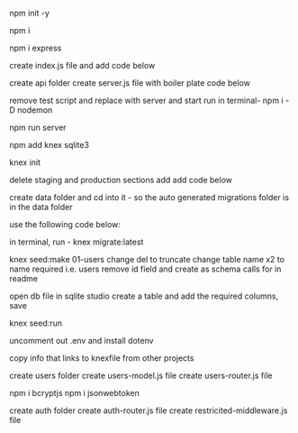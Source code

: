 <!-- To generate a package.json for me -->
npm init -y 

<!-- To add dependencies -->
npm i

<!-- To add express & node modules -->
npm i express

<!-- Index.js -->
create index.js file and add code below
<!-- const server = require('./api/server.js');

const port = process.env.PORT || 5000;
server.listen(port, () => console.log(`\n** Running on port ${port} **\n`)); -->

<!-- API & server.js -->
create api folder
create server.js file with boiler plate code below
<!-- const express = require('express');

const server = express();

server.use(express.json());

server.get('/', (req, res) => {
  res.send("It's alive!");
});

module.exports = server; -->

<!-- Package.json Scripts -->
remove test script and replace with server and start
    <!-- "server": "nodemon",
    "start": "node index.js" -->
run in terminal- npm i -D nodemon  

<!-- Run server -->
npm run server

<!-- Add knex and sqlite3 -->
npm add knex sqlite3

<!-- Create knexfile.js -->
knex init

<!-- knexfile cleanup -->
delete staging and production sections
add 
    <!-- useNullAsDefault: true, -->
add code below
  <!-- pool: {
    afterCreate: (conn, done) => {
      conn.run('PRAGMA foreign_keys = ON', done);
    },
  }, -->

<!-- Create users table in migrations folder -->
create data folder and cd into it - so the auto generated migrations folder is in the data folder
<!-- cd into the file didnt work - migrations folder was still created outside the data folder -->

<!-- Update newly created migrations file -->
use the following code below:
    
<!--    exports.up = function(knex) {
    return knex.schema
    .createTable('users', users => {
        users.increment();

        users
        .string('username', 128)
        .notNullable()
        .unique();

        users
        .string('password', 128)
        .notNullable();

        users
        .string('department', 128)
        .notNullable();
    });
    };

    exports.down = function(knex, Promise) {
    return knex.schema.dropTableIfExists('users');
    };  
--> 

<!-- Run migration files and create db file -->
in terminal, run -
    knex migrate:latest

<!-- create and update Users seed file -->
knex seed:make 01-users
change del to truncate
change table name x2 to name required i.e. users
remove id field and create as schema calls for in readme

<!-- create table in sqlite studio and add columns to match schema -->
open db file in sqlite studio
create a table and add the required columns, save

<!-- Run seeds file -->
knex seed:run

<!-- index file update -->
uncomment out .env and install dotenv

<!-- Create dbConfig.js file in data folder -->
copy info that links to knexfile from other projects

<!-- Users -->
create users folder
create users-model.js file
create users-router.js file

<!-- security/tokens -->
npm i bcryptjs
npm i jsonwebtoken

<!-- Auth folder -->
create auth folder 
create auth-router.js file
create restricited-middleware.js file